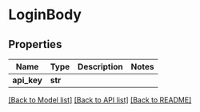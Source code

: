 # LoginBody

## Properties
Name | Type | Description | Notes
------------ | ------------- | ------------- | -------------
**api_key** | **str** |  | 

[[Back to Model list]](../README.md#documentation-for-models) [[Back to API list]](../README.md#documentation-for-api-endpoints) [[Back to README]](../README.md)

